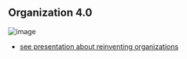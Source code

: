 ## Organization 4.0


![image](threefold__org4_0.jpeg  )



- [see presentation about reinventing organizations](https://docs.google.com/presentation/d/1puEx8g8zi1Wnq8aYo0AnD7F_PklICJlFvBioN_9I6Qs)